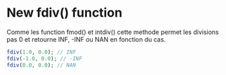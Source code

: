 # New fdiv() function

Comme les function fmod() et intdiv() cette methode permet les divisions pas 0 et retourne INF, -INF ou NAN en fonction du cas.

```php
fdiv(1.0, 0.0); // INF
fdiv(-1.0, 0.0); // -INF
fdiv(0.0, 0.0); // NAN
```

